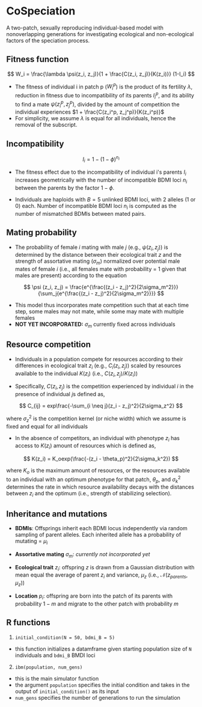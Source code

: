# CoSpeciation

A two-patch, sexually reproducing individual-based model with nonoverlapping generations for investigating ecological and non-ecological factors of the speciation process.

## Fitness function

$$
W_i = \frac{\lambda \psi(z_i, z_j)}{1 + \frac{C(z_i, z_j)}{K(z_i)}} (1-I_i)
$$

-   The fitness of individual i in patch p ($W_i^p$) is the product of its fertility $\lambda$, reduction in fitness due to incompatibility of its parents $I_i^p$, and its ability to find a mate $\psi(z_i^p, z_j^p)$, divided by the amount of competition the individual experiences $1 + \frac{C(z_i^p, z_j^p)}{K(z_i^p)}$
-   For simplicity, we assume $\lambda$ is equal for all individuals, hence the removal of the subscript.

## Incompatibility

$$
I_i = 1 - (1 - \phi)^{n_i}
$$

-   The fitness effect due to the incompatibility of individual i's parents $`I_i`$ increases geometrically with the number of incompatible BDMI loci $`n_i`$ between the parents by the factor $`1 - \phi`$.

-   Individuals are haploids with $B = 5$ unlinked BDMI loci, with 2 alleles (1 or 0) each. Number of incompatible BDMI loci $n_i$ is computed as the number of mismatched BDMIs between mated pairs.

## Mating probability

-   The probability of female $`i`$ mating with male $`j`$ (e.g., $`\psi (z_i, z_j)`$) is determined by the distance between their ecological trait $`z`$ and the strength of assortative mating ($`\sigma_m`$) normalized over potential male mates of female $`i`$ (i.e., all females mate with probability = 1 given that males are present) according to the equation

$$
\psi (z_i, z_j)  = \frac{e^{\frac{(z_i - z_j)^2}{2\sigma_m^2}}} {\sum_j{e^{\frac{(z_i - z_j)^2}{2\sigma_m^2}}}}
$$

-   This model thus incorporates mate competition such that at each time step, some males may not mate, while some may mate with multiple females
-   **NOT YET INCORPORATED:** $\sigma_m$ currently fixed across individuals

## Resource competition

-   Individuals in a population compete for resources according to their differences in ecological trait $`z_i`$ (e.g., $`C_i(z_i, z_j)`$) scaled by resources available to the individual $`K(z_i)`$ (i.e., $`C(z_i, z_j) / K(z_i)`$)

-   Specifically, $`C(z_i, z_j)`$ is the competition experienced by individual $`i`$ in the presence of individual $`j`$s defined as,

$$
C_{ij} = exp\frac{-\sum_{i \neq j}(z_i - z_j)^2}{2\sigma_z^2}
$$

where $`\sigma_z^2`$ is the competition kernel (or niche width) which we assume is fixed and equal for all individuals

-   In the absence of competitors, an individual with phenotype $`z_i`$ has access to $`K(z_i)`$ amount of resources which is defined as,

$$
K(z_i) =   K_oexp(\frac{-(z_i - \theta_p)^2}{2\sigma_k^2})
$$

where $`K_o`$ is the maximum amount of resources, or the resources available to an individual with an optimum phenotype for that patch, $`\theta_p`$, and $`\sigma_k^2`$ determines the rate in which resource availability decays with the distances between $`z_i`$ and the optimum (i.e., strength of stabilizing selection).

## Inheritance and mutations

-   **BDMIs**: Offsprings inherit each BDMI locus independently via random sampling of parent alleles. Each inherited allele has a probability of mutating = $`\mu_i`$

-   **Assortative mating** $`\sigma_m`$: *currently not incorporated yet*

-   **Ecological trait** $`z_i`$: offspring $`z`$ is drawn from a Gaussian distribution with mean equal the average of parent $`z_i`$ and variance, $`\mu_z`$ (i.e., $`\mathcal{N}(z_{parents}, \mu_z)`$)

-   **Location** $`p_i`$: offspring are born into the patch of its parents with probability $`1 - m`$ and migrate to the other patch with probability $`m`$

## R functions

1.  `initial_condition(N = 50, bdmi_B = 5)`

-   this function initializes a datamframe given starting population size of `N` individuals and `bdmi_B` BMDI loci

2.  `ibm(population, num_gens)`

-   this is the main simulator function
-   the argument `population` specifies the initial condition and takes in the output of `initial_condition()` as its input
-   `num_gens` specifies the number of generations to run the simulation
